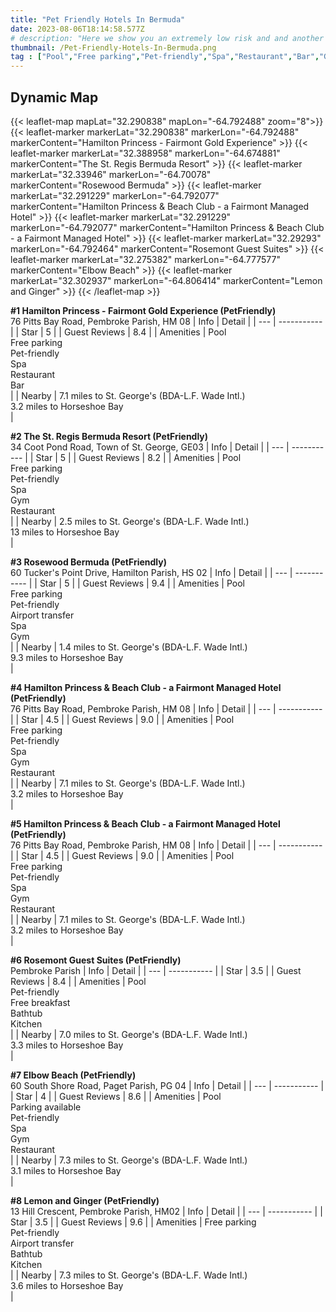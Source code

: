 ```yaml
---
title: "Pet Friendly Hotels In Bermuda"
date: 2023-08-06T18:14:58.577Z
# description: "Here we show you an extremely low risk and and another medium risk approach to earn passive income "
thumbnail: /Pet-Friendly-Hotels-In-Bermuda.png
tag : ["Pool","Free parking","Pet-friendly","Spa","Restaurant","Bar","Gym","Airport transfer","Free breakfast","Bathtub","Kitchen","Parking available"]
---
```


## Dynamic Map
{{< leaflet-map  mapLat="32.290838" mapLon="-64.792488" zoom="8">}}
    {{< leaflet-marker markerLat="32.290838" markerLon="-64.792488" markerContent="Hamilton Princess - Fairmont Gold Experience" >}}
    {{< leaflet-marker markerLat="32.388958" markerLon="-64.674881" markerContent="The St. Regis Bermuda Resort" >}}
    {{< leaflet-marker markerLat="32.33946" markerLon="-64.70078" markerContent="Rosewood Bermuda" >}}
    {{< leaflet-marker markerLat="32.291229" markerLon="-64.792077" markerContent="Hamilton Princess & Beach Club - a Fairmont Managed Hotel" >}}
    {{< leaflet-marker markerLat="32.291229" markerLon="-64.792077" markerContent="Hamilton Princess & Beach Club - a Fairmont Managed Hotel" >}}
    {{< leaflet-marker markerLat="32.29293" markerLon="-64.792464" markerContent="Rosemont Guest Suites" >}}
    {{< leaflet-marker markerLat="32.275382" markerLon="-64.777577" markerContent="Elbow Beach" >}}
    {{< leaflet-marker markerLat="32.302937" markerLon="-64.806414" markerContent="Lemon and Ginger" >}}
{{< /leaflet-map >}}


**#1 Hamilton Princess - Fairmont Gold Experience (PetFriendly)**<br>76 Pitts Bay Road, Pembroke Parish, HM 08
| Info | Detail |
| --- | ----------- |
| Star | 5 |
| Guest Reviews | 8.4 |
| Amenities | Pool<br>Free parking<br>Pet-friendly<br>Spa<br>Restaurant<br>Bar<br> |
| Nearby | 7.1 miles to St. George's (BDA-L.F. Wade Intl.)<br>3.2 miles to Horseshoe Bay<br> |

**#2 The St. Regis Bermuda Resort (PetFriendly)**<br>34 Coot Pond Road, Town of St. George, GE03
| Info | Detail |
| --- | ----------- |
| Star | 5 |
| Guest Reviews | 8.2 |
| Amenities | Pool<br>Free parking<br>Pet-friendly<br>Spa<br>Gym<br>Restaurant<br> |
| Nearby | 2.5 miles to St. George's (BDA-L.F. Wade Intl.)<br>13 miles to Horseshoe Bay<br> |

**#3 Rosewood Bermuda (PetFriendly)**<br>60 Tucker's Point Drive, Hamilton Parish, HS 02
| Info | Detail |
| --- | ----------- |
| Star | 5 |
| Guest Reviews | 9.4 |
| Amenities | Pool<br>Free parking<br>Pet-friendly<br>Airport transfer<br>Spa<br>Gym<br> |
| Nearby | 1.4 miles to St. George's (BDA-L.F. Wade Intl.)<br>9.3 miles to Horseshoe Bay<br> |

**#4 Hamilton Princess & Beach Club - a Fairmont Managed Hotel (PetFriendly)**<br>76 Pitts Bay Road, Pembroke Parish, HM 08
| Info | Detail |
| --- | ----------- |
| Star | 4.5 |
| Guest Reviews | 9.0 |
| Amenities | Pool<br>Free parking<br>Pet-friendly<br>Spa<br>Gym<br>Restaurant<br> |
| Nearby | 7.1 miles to St. George's (BDA-L.F. Wade Intl.)<br>3.2 miles to Horseshoe Bay<br> |

**#5 Hamilton Princess & Beach Club - a Fairmont Managed Hotel (PetFriendly)**<br>76 Pitts Bay Road, Pembroke Parish, HM 08
| Info | Detail |
| --- | ----------- |
| Star | 4.5 |
| Guest Reviews | 9.0 |
| Amenities | Pool<br>Free parking<br>Pet-friendly<br>Spa<br>Gym<br>Restaurant<br> |
| Nearby | 7.1 miles to St. George's (BDA-L.F. Wade Intl.)<br>3.2 miles to Horseshoe Bay<br> |

**#6 Rosemont Guest Suites (PetFriendly)**<br>Pembroke Parish
| Info | Detail |
| --- | ----------- |
| Star | 3.5 |
| Guest Reviews | 8.4 |
| Amenities | Pool<br>Pet-friendly<br>Free breakfast<br>Bathtub<br>Kitchen<br> |
| Nearby | 7.0 miles to St. George's (BDA-L.F. Wade Intl.)<br>3.3 miles to Horseshoe Bay<br> |

**#7 Elbow Beach (PetFriendly)**<br>60 South Shore Road, Paget Parish, PG 04
| Info | Detail |
| --- | ----------- |
| Star | 4 |
| Guest Reviews | 8.6 |
| Amenities | Pool<br>Parking available<br>Pet-friendly<br>Spa<br>Gym<br>Restaurant<br> |
| Nearby | 7.3 miles to St. George's (BDA-L.F. Wade Intl.)<br>3.1 miles to Horseshoe Bay<br> |

**#8 Lemon and Ginger (PetFriendly)**<br>13 Hill Crescent, Pembroke Parish, HM02
| Info | Detail |
| --- | ----------- |
| Star | 3.5 |
| Guest Reviews | 9.6 |
| Amenities | Free parking<br>Pet-friendly<br>Airport transfer<br>Bathtub<br>Kitchen<br> |
| Nearby | 7.3 miles to St. George's (BDA-L.F. Wade Intl.)<br>3.6 miles to Horseshoe Bay<br> |

